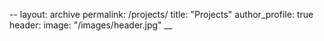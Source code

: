 --
layout: archive
permalink: /projects/
title: "Projects"
author_profile: true
header:
    image: "/images/header.jpg"
__


